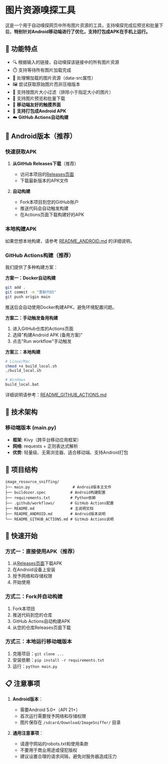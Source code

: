 # 图片资源嗅探工具

这是一个用于自动嗅探网页中所有图片资源的工具，支持嗅探完成后预览和批量下载。**特别针对Android移动端进行了优化，支持打包成APK在手机上运行。**

## 🌟 功能特点

- 🔍 根据输入的链接，自动嗅探该链接中的所有图片资源
- ⏱️ 支持等待所有图片加载完成
- 🔄 处理懒加载的图片资源（data-src属性）
- 🖼️ 尝试获取原始图片而非压缩版本
- 📏 支持按图片大小过滤（排除小于指定大小的图片）
- 👀 支持图片预览和批量下载
- 📱 **移动端友好的触摸界面**
- 🤖 **支持打包成Android APK**
- ☁️ **GitHub Actions自动构建**

## 📱 Android版本（推荐）

### 快速获取APK

1. **从GitHub Releases下载**（推荐）
   - 访问本项目的[Releases页面](../../releases)
   - 下载最新版本的APK文件

2. **自动构建**
   - Fork本项目到您的GitHub账户
   - 推送代码会自动触发构建
   - 在Actions页面下载构建好的APK

### 本地构建APK

如果您想本地构建，请参考 [README_ANDROID.md](README_ANDROID.md) 的详细说明。

### GitHub Actions构建（推荐）

我们提供了多种构建方案：

**方案一：Docker自动构建**
```bash
git add .
git commit -m "更新代码"
git push origin main
```
推送后会自动使用Docker构建APK，避免环境配置问题。

**方案二：手动触发备用构建**
1. 进入GitHub仓库的Actions页面
2. 选择"构建Android APK (备用方案)"
3. 点击"Run workflow"手动触发

**方案三：本地构建**
```bash
# Linux/Mac
chmod +x build_local.sh
./build_local.sh

# Windows
build_local.bat
```

详细说明请参考：[README_GITHUB_ACTIONS.md](README_GITHUB_ACTIONS.md)

## 🔧 技术架构

### 移动端版本 (main.py)
- **框架**: Kivy（跨平台移动应用框架）
- **网络**: requests + 正则表达式解析
- **优势**: 轻量级、无需浏览器、适合移动端、支持Android打包


## 📂 项目结构

```
image_resource_sniffing/
├── main.py                   # Android版本主文件
├── buildozer.spec           # Android构建配置
├── requirements.txt         # Python依赖
├── .github/workflows/       # GitHub Actions配置
├── README.md                # 主说明文档
├── README_ANDROID.md        # Android版本说明
└── README_GITHUB_ACTIONS.md # GitHub Actions说明
```

## 🚀 快速开始

### 方式一：直接使用APK（推荐）
1. 从[Releases页面](../../releases)下载APK
2. 在Android设备上安装
3. 授予网络和存储权限
4. 开始使用

### 方式二：Fork并自动构建
1. Fork本项目
2. 推送代码到您的仓库
3. GitHub Actions自动构建APK
4. 从您的仓库Releases页面下载

### 方式三：本地运行移动端版本
1. 克隆项目：`git clone ...`
2. 安装依赖：`pip install -r requirements.txt`
3. 运行：`python main.py`

## 📋 注意事项

1. **Android版本**：
   - 需要Android 5.0+（API 21+）
   - 首次运行需要授予网络和存储权限
   - 图片保存在 `/sdcard/Download/ImageSniffer/` 目录

2. **通用注意事项**：
   - 请遵守网站的robots.txt和使用条款
   - 不要用于商业用途或侵犯版权
   - 建议设置合理的请求间隔，避免对服务器造成压力
